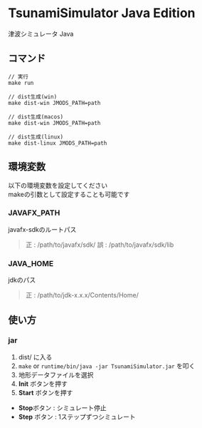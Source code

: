 # TsunamiSimulator Java Edition

津波シミュレータ Java

## コマンド

```
// 実行
make run

// dist生成(win)
make dist-win JMODS_PATH=path

// dist生成(macos)
make dist-win JMODS_PATH=path

// dist生成(linux)
make dist-linux JMODS_PATH=path
```

## 環境変数

以下の環境変数を設定してください  
makeの引数として設定することも可能です  

### JAVAFX_PATH

javafx-sdkのルートパス

> 正 : /path/to/javafx/sdk/
> 誤 : /path/to/javafx/sdk/lib

### JAVA_HOME

jdkのパス

> 正 : /path/to/jdk-x.x.x/Contents/Home/

## 使い方

### jar

1. dist/ に入る
2. `make` or `runtime/bin/java -jar TsunamiSimulator.jar` を叩く
2. 地形データファイルを選択
3. **Init** ボタンを押す
4. **Start** ボタンを押す

- **Stop**ボタン : シミュレート停止
- **Step** ボタン : 1ステップずつシミュレート

